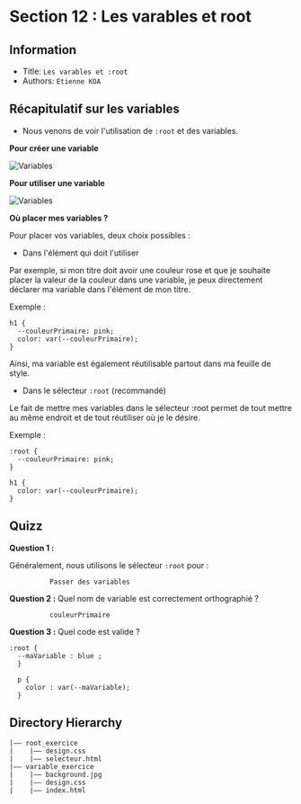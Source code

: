 Section 12 : Les varables et root
===

## Information
- Title:  `Les varables et :root`
- Authors:  `Etienne KOA`


## Récapitulatif sur les variables

+ Nous venons de voir l'utilisation de `:root` et des variables.



**Pour créer une variable**

![Variables](https://img-c.udemycdn.com/redactor/raw/2019-01-09_12-49-24-b40de62f1a0a0a4ed9a85635431fc14d.jpg)

**Pour utiliser une variable**

![Variables](https://img-c.udemycdn.com/redactor/raw/2019-01-09_12-51-54-e19013c2249dd108c14de5ae2b592e26.jpg)


**Où placer mes variables ?**

Pour placer vos variables, deux choix possibles :

+ Dans l'élément qui doit l'utiliser

Par exemple, si mon titre doit avoir une couleur rose et que je souhaite placer la valeur de la couleur dans une variable, je peux directement déclarer ma variable dans l'élément de mon titre.

Exemple :

```
h1 {
  --couleurPrimaire: pink;
  color: var(--couleurPrimaire);
}
```


Ainsi, ma variable est également réutilisable partout dans ma feuille de style.

+ Dans le sélecteur `:root` (recommandé)

Le fait de mettre mes variables dans le sélecteur :root permet de tout mettre au même endroit et de tout réutiliser où je le désire.

Exemple :

```
:root {
  --couleurPrimaire: pink;
}
 
h1 {
  color: var(--couleurPrimaire);
}
```

## Quizz

**Question 1 :**

Généralement, nous utilisons le sélecteur `:root` pour :

```
          Passer des variables
```

**Question 2 :**
Quel nom de variable est correctement orthographié ?

```
          couleurPrimaire
```

**Question 3 :**
Quel code est valide ?



```
:root {
  --maVariable : blue ;
  }

  p {
    color : var(--maVariable);
  }

```


## Directory Hierarchy
```
|—— root_exercice
|    |—— design.css
|    |—— selecteur.html
|—— variable_exercice
|    |—— background.jpg
|    |—— design.css
|    |—— index.html
```

